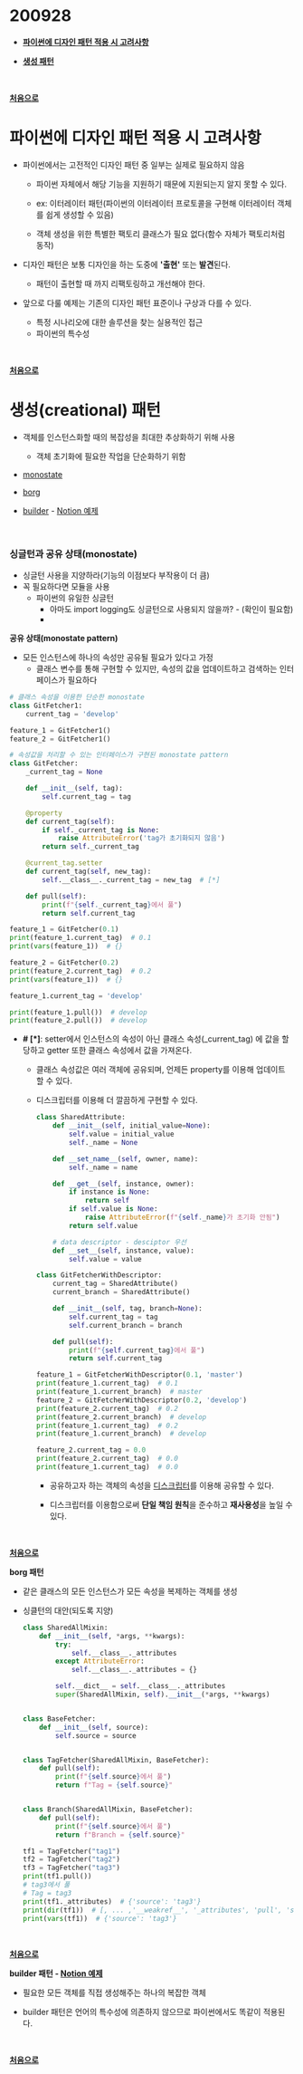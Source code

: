 # 200928

- **[파이썬에 디자인 패턴 적용 시 고려사항]()**

- **[생성 패턴](#생성creational-패턴)**

    


<br>

**[처음으로](#200928)**
<br>



# 파이썬에 디자인 패턴 적용 시 고려사항

-   파이썬에서는 고전적인 디자인 패턴 중 일부는 실제로 필요하지 않음

    -   파이썬 자체에서 해당 기능을 지원하기 때문에 지원되는지 알지 못할 수 있다.

    -   ex: 이터레이터 패턴(파이썬의 이터레이터 프로토콜을 구현해 이터레이터 객체를 쉽게 생성할 수 있음)
    -   객체 생성을 위한 특별한 팩토리 클래스가 필요 없다(함수 자체가 팩토리처럼 동작)

-   디자인 패턴은 보통 디자인을 하는 도중에 **'출현'** 또는 **발견**된다.
    -   패턴이 출현할 때 까지 리팩토링하고 개선해야 한다.
-   앞으로 다룰 예제는 기존의 디자인 패턴 표준이나 구상과 다를 수 있다.
    -   특정 시나리오에 대한 솔루션을 찾는 실용적인 접근
    -   파이썬의 특수성



<br>

**[처음으로](#200928)**
<br>



# 생성(creational) 패턴

-   객체를 인스턴스화할 때의 복잡성을 최대한 추상화하기 위해 사용
    -   객체 초기화에 필요한 작업을 단순화하기 위함

-   [monostate](#monostate-패턴)
-   [borg](#borg-패턴)
-   [builder](#builder-패턴) - [Notion 예제](https://www.notion.so/navill/Creational-Design-Pattern-Builder-f7e8b75c7b6c4bf9ad466d3fdaf603fa)

<br>

### 싱글턴과 공유 상태(monostate)

-   싱글턴 사용을 지양하라(기능의 이점보다 부작용이 더 큼)
-   꼭 필요하다면 모듈을 사용
    -   파이썬의 유일한 싱글턴
        -   아마도 import logging도 싱글턴으로 사용되지 않을까? - (확인이 필요함)
        -   

**공유 상태(monostate pattern)**

-   모든 인스턴스에 하나의 속성만 공유될 필요가 있다고 가정
    -   클래스 변수를 통해 구현할 수 있지만, 속성의 값을 업데이트하고 검색하는 인터페이스가 필요하다

```python
# 클래스 속성을 이용한 단순한 monostate
class GitFetcher1:
    current_tag = 'develop'

feature_1 = GitFetcher1()
feature_2 = GitFetcher1()

# 속성값을 처리할 수 있는 인터페이스가 구현된 monostate pattern
class GitFetcher:
    _current_tag = None

    def __init__(self, tag):
        self.current_tag = tag

    @property
    def current_tag(self):
        if self._current_tag is None:
            raise AttributeError('tag가 초기화되지 않음')
        return self._current_tag

    @current_tag.setter
    def current_tag(self, new_tag):
        self.__class__._current_tag = new_tag  # [*]

    def pull(self):
        print(f"{self._current_tag}에서 풀")
        return self.current_tag

feature_1 = GitFetcher(0.1)
print(feature_1.current_tag)  # 0.1
print(vars(feature_1))  # {}

feature_2 = GitFetcher(0.2)
print(feature_2.current_tag)  # 0.2
print(vars(feature_1))  # {}

feature_1.current_tag = 'develop'

print(feature_1.pull())  # develop
print(feature_2.pull())  # develop

```

-   **\# \[\*\]**: setter에서 인스턴스의 속성이 아닌 클래스 속성(_current_tag) 에 값을 할당하고 getter 또한 클래스 속성에서 값을 가져온다.

    -   클래스 속성값은 여러 객체에 공유되며, 언제든 property를 이용해 업데이트 할 수 있다.

    -   디스크립터를 이용해 더 깔끔하게 구현할 수 있다.

        ```python
        class SharedAttribute:
            def __init__(self, initial_value=None):
                self.value = initial_value
                self._name = None
        
            def __set_name__(self, owner, name):
                self._name = name
        
            def __get__(self, instance, owner):
                if instance is None:
                    return self
                if self.value is None:
                    raise AttributeError(f"{self._name}가 초기화 안됨")
                return self.value
        
            # data descriptor - desciptor 우선
            def __set__(self, instance, value):
                self.value = value
        
        class GitFetcherWithDescriptor:
            current_tag = SharedAttribute()
            current_branch = SharedAttribute()
        
            def __init__(self, tag, branch=None):
                self.current_tag = tag
                self.current_branch = branch
        
            def pull(self):
                print(f"{self.current_tag}에서 풀")
                return self.current_tag
        
        feature_1 = GitFetcherWithDescriptor(0.1, 'master')
        print(feature_1.current_tag)  # 0.1
        print(feature_1.current_branch)  # master
        feature_2 = GitFetcherWithDescriptor(0.2, 'develop')
        print(feature_2.current_tag)  # 0.2
        print(feature_2.current_branch)  # develop
        print(feature_1.current_tag)  # 0.2
        print(feature_1.current_branch)  # develop
        
        feature_2.current_tag = 0.0
        print(feature_2.current_tag)  # 0.0
        print(feature_1.current_tag)  # 0.0
        ```

        -   공유하고자 하는 객체의 속성을 [디스크립터]()를 이용해 공유할 수 있다.

        -   디스크립터를 이용함으로써 **단일 책임 원칙**을 준수하고 **재사용성**을 높일 수 있다.

<br>

**[처음으로](#200928)**
<br>

**borg 패턴**

-   같은 클래스의 모든 인스턴스가 모든 속성을 복제하는 객체를 생성

-   싱클턴의 대안(되도록 지양)

    ```python
    class SharedAllMixin:
        def __init__(self, *args, **kwargs):
            try:
                self.__class__._attributes
            except AttributeError:
                self.__class__._attributes = {}
    
            self.__dict__ = self.__class__._attributes
            super(SharedAllMixin, self).__init__(*args, **kwargs)
    
    
    class BaseFetcher:
        def __init__(self, source):
            self.source = source
    
    
    class TagFetcher(SharedAllMixin, BaseFetcher):
        def pull(self):
            print(f"{self.source}에서 풀")
            return f"Tag = {self.source}"
    
    
    class Branch(SharedAllMixin, BaseFetcher):
        def pull(self):
            print(f"{self.source}에서 풀")
            return f"Branch = {self.source}"
    
    tf1 = TagFetcher("tag1")
    tf2 = TagFetcher("tag2")
    tf3 = TagFetcher("tag3")
    print(tf1.pull())
    # tag3에서 풀
    # Tag = tag3
    print(tf1._attributes)  # {'source': 'tag3'}
    print(dir(tf1))  # [, ... ,'__weakref__', '_attributes', 'pull', 'source']
    print(vars(tf1))  # {'source': 'tag3'}
    ```

<br>

**[처음으로](#200928)**
<br>

**builder 패턴 - [Notion 예제](https://www.notion.so/navill/Creational-Design-Pattern-Builder-f7e8b75c7b6c4bf9ad466d3fdaf603fa)**

-   필요한 모든 객체를 직접 생성해주는 하나의 복잡한 객체

-   builder 패턴은 언어의 특수성에 의존하지 않으므로 파이썬에서도 똑같이 적용된다.

    

<br>

**[처음으로](#200928)**
<br>
